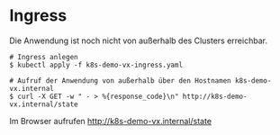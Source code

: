 # Ingress

Die Anwendung ist noch nicht von außerhalb des Clusters erreichbar.

```shell
# Ingress anlegen
$ kubectl apply -f k8s-demo-vx-ingress.yaml

# Aufruf der Anwendung von außerhalb über den Hostnamen k8s-demo-vx.internal
$ curl -X GET -w " - > %{response_code}\n" http://k8s-demo-vx.internal/state
```
Im Browser aufrufen http://k8s-demo-vx.internal/state

